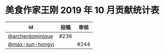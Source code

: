 # 美食作家王刚 2019 年 10 月贡献统计表

| id | 投稿 | 审核 |
| -- | --- | --- |
| [@archerdominique](https://github.com/archerdominique) | #236 | |
| [@max-sun-hongyi](https://github.com/max-sun-hongyi) | | #244 |



